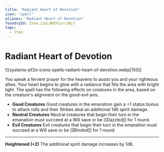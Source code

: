 ```yaml
---
title: "Radiant Heart of Devotion"
icon: "spell"
aliases: "Radiant Heart of Devotion"
foundryId: Item.13uLdRQYCurr2Wj7
tags:
  - Item
---
```


# Radiant Heart of Devotion
![[systems-pf2e-icons-spells-radiant-heart-of-devotion.webp|150]]

You speak a fervent prayer for the heavens to assist you and your righteous allies. Your heart begins to glow with a radiance that fills the area with bright light. The spell has the following effects on creatures in the area, based on the creature's alignment on the good-evil axis.

*   **Good Creatures** Good creatures in the emanation gain a +1 status bonus to attack rolls and their Strikes deal an additional 1d6 spirit damage.
*   **Neutral Creatures** Neutral creatures that begin their turn in the emanation must succeed at a Will save or be [[Dazzled]] for 1 round.
*   **Evil Creatures** Evil creatures that begin their turn in the emanation must succeed at a Will save or be [[Blinded]] for 1 round.

* * *

**Heightened (+2)** The additional spirit damage increases by 1d6.
